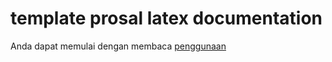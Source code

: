# template prosal latex documentation

Anda dapat memulai dengan membaca [penggunaan](penggunaan.md)
